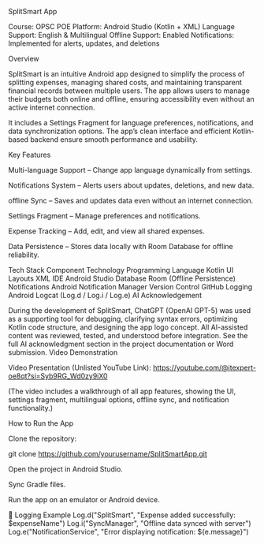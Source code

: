 SplitSmart App


Course: OPSC POE
Platform: Android Studio (Kotlin + XML)
Language Support: English & Multilingual
Offline Support: Enabled
Notifications: Implemented for alerts, updates, and deletions

Overview

SplitSmart is an intuitive Android app designed to simplify the process of splitting expenses, managing shared costs, and maintaining transparent financial records between multiple users. The app allows users to manage their budgets both online and offline, ensuring accessibility even without an active internet connection.

It includes a Settings Fragment for language preferences, notifications, and data synchronization options. The app’s clean interface and efficient Kotlin-based backend ensure smooth performance and usability.

 Key Features

 Multi-language Support – Change app language dynamically from settings.

 Notifications System – Alerts users about updates, deletions, and new data.

offline Sync – Saves and updates data even without an internet connection.

 Settings Fragment – Manage preferences and notifications.

 Expense Tracking – Add, edit, and view all shared expenses.

 Data Persistence – Stores data locally with Room Database for offline reliability.

 Tech Stack
Component	Technology
Programming Language	Kotlin
UI Layouts	XML
IDE	Android Studio
Database	Room (Offline Persistence)
Notifications	Android Notification Manager
Version Control	GitHub
Logging	Android Logcat (Log.d / Log.i / Log.e)
AI Acknowledgement

During the development of SplitSmart, ChatGPT (OpenAI GPT-5) was used as a supporting tool for debugging, clarifying syntax errors, optimizing Kotlin code structure, and designing the app logo concept.
All AI-assisted content was reviewed, tested, and understood before integration.
See the full AI acknowledgment section in the project documentation or Word submission.
 Video Demonstration

Video Presentation (Unlisted YouTube Link):
https://youtube.com/@itexpert-oe8qt?si=Syb9RG_Wd0zy9iX0

(The video includes a walkthrough of all app features, showing the UI, settings fragment, multilingual options, offline sync, and notification functionality.)

 How to Run the App

Clone the repository:

git clone https://github.com/yourusername/SplitSmartApp.git


Open the project in Android Studio.

Sync Gradle files.

Run the app on an emulator or Android device.

🧾 Logging Example
Log.d("SplitSmart", "Expense added successfully: $expenseName")
Log.i("SyncManager", "Offline data synced with server")
Log.e("NotificationService", "Error displaying notification: ${e.message}")
